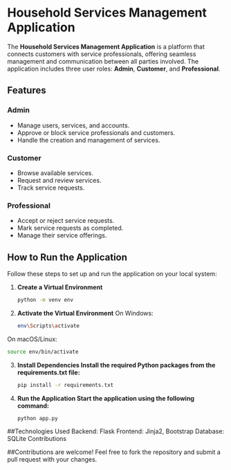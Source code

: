 # Household Services Management Application

The **Household Services Management Application** is a platform that connects customers with service professionals, offering seamless management and communication between all parties involved. The application includes three user roles: **Admin**, **Customer**, and **Professional**.

## Features

### Admin
- Manage users, services, and accounts.
- Approve or block service professionals and customers.
- Handle the creation and management of services.

### Customer
- Browse available services.
- Request and review services.
- Track service requests.

### Professional
- Accept or reject service requests.
- Mark service requests as completed.
- Manage their service offerings.

## How to Run the Application

Follow these steps to set up and run the application on your local system:

1. **Create a Virtual Environment**
   ```bash
   python -m venv env
   
2. **Activate the Virtual Environment**
On Windows:
   ```bash
   env\Scripts\activate
On macOS/Linux:
   ```bash
   source env/bin/activate
   ```
3. **Install Dependencies Install the required Python packages from the requirements.txt file:**
   ```bash
   pip install -r requirements.txt

4. **Run the Application Start the application using the following command:**
   ```bash
   python app.py

##Technologies Used
Backend: Flask
Frontend: Jinja2, Bootstrap
Database: SQLite
Contributions

##Contributions are welcome! Feel free to fork the repository and submit a pull request with your changes.


